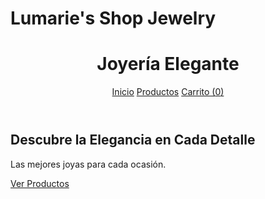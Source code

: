# Lumarie's Shop Jewelry
<!DOCTYPE html>
<html lang="es">
<head>
    <meta charset="UTF-8">
    <meta name="viewport" content="width=device-width, initial-scale=1.0">
    <title>Joyería Elegante</title>
    <link rel="stylesheet" href="style.css">
</head>
<body>

<header>
    <h1>Joyería Elegante</h1>
    <nav>
        <a href="index.html">Inicio</a>
        <a href="productos.html">Productos</a>
        <a href="carrito.html">Carrito (<span id="cart-count">0</span>)</a>
    </nav>
</header>

<section class="hero">
    <h2>Descubre la Elegancia en Cada Detalle</h2>
    <p>Las mejores joyas para cada ocasión.</p>
    <a href="productos.html" class="btn">Ver Productos</a>
</section>

</body>
</html>
